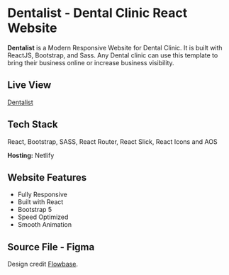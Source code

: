 
# Dentalist - Dental Clinic React Website

**Dentalist** is a Modern Responsive Website for Dental Clinic. It is built
with ReactJS, Bootstrap, and Sass. Any Dental clinic can use
this template to bring their business online or increase business visibility.

## Live View
[Dentalist](https://dentalist.netlify.app/)

## Tech Stack
React, Bootstrap, SASS, React Router, React Slick, React Icons and AOS

**Hosting:** Netlify

## Website Features

- Fully Responsive
- Built with React
- Bootstrap 5
- Speed Optimized
- Smooth Animation

## Source File - Figma 
Design credit [Flowbase](https://www.figma.com/community/file/1148521097072918819).